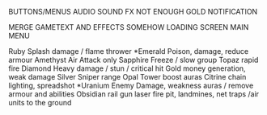 BUTTONS/MENUS
AUDIO SOUND FX
NOT ENOUGH GOLD NOTIFICATION

MERGE GAMETEXT AND EFFECTS SOMEHOW
LOADING SCREEN
MAIN MENU

Ruby		Splash damage / flame thrower
*Emerald  	Poison, damage, reduce armour
Amethyst  	Air Attack only
Sapphire	Freeze / slow group 
Topaz 		rapid fire
Diamond		Heavy damage / stun / critical hit 
Gold 		money generation, weak damage
Silver		Sniper range
Opal		Tower boost auras
Citrine     chain lighting, spreadshot
*Uranium	Enemy Damage, weakness auras / remove armour and abilities
Obsidian	rail gun laser
fire pit, landmines, net traps /air units to the ground
